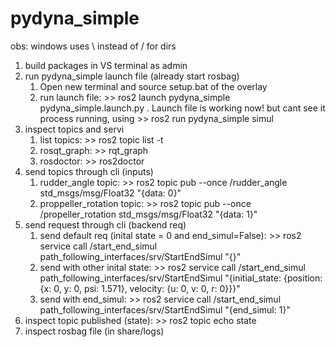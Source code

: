 # pydyna_simple

obs: windows uses \ instead of / for dirs

1. build packages in VS terminal as admin
2. run pydyna_simple launch file (already start rosbag)
    1. Open new terminal and source setup.bat of the overlay
    2. run launch file: >> ros2 launch pydyna_simple pydyna_simple.launch.py . Launch file is working now! but cant see it process running, using >> ros2 run pydyna_simple simul
3. inspect topics and servi
    1. list topics: >> ros2 topic list -t
    2. rosqt_graph: >> rqt_graph         
    3. rosdoctor: >> ros2doctor 
4. send topics through cli (inputs)
    1. rudder_angle topic: >> ros2 topic pub --once /rudder_angle std_msgs/msg/Float32 "{data: 0}"
    2. proppeller_rotation topic: >> ros2 topic pub --once /propeller_rotation std_msgs/msg/Float32 "{data: 1}"
5. send request through cli (backend req)
    1. send default req (inital state = 0 and end_simul=False): >> ros2 service call /start_end_simul path_following_interfaces/srv/StartEndSimul "{}"
    2. send with other inital state: >> ros2 service call /start_end_simul path_following_interfaces/srv/StartEndSimul "{initial_state: {position: {x: 0, y: 0, psi: 1.571}, velocity: {u: 0, v: 0, r: 0}}}"
    3. send with end_simul: >> ros2 service call /start_end_simul path_following_interfaces/srv/StartEndSimul "{end_simul: 1}"
6. inspect topic published (state): >> ros2 topic echo state
7. inspect rosbag file (in share/logs)
